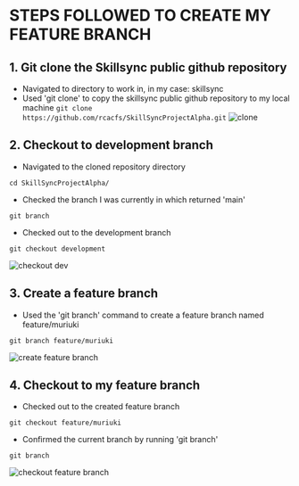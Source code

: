 # **STEPS FOLLOWED TO CREATE MY FEATURE BRANCH**
## 1. Git clone the Skillsync public github repository
- Navigated to directory to work in, in my case: skillsync
- Used 'git clone' to copy the skillsync public github repository to my local machine
```git clone https://github.com/rcacfs/SkillSyncProjectAlpha.git```
![clone](screenshots/screenshot1.png)

## 2. Checkout to development branch
- Navigated to the cloned repository directory
```
cd SkillSyncProjectAlpha/
```
- Checked the branch I was currently in which returned 'main'
```
git branch
```
- Checked out to the development branch
```
git checkout development
```
![checkout dev](screenshots/screenshot2.png)
## 3. Create a feature branch
- Used the 'git branch' command to create a feature branch named feature/muriuki
```
git branch feature/muriuki
```
![create feature branch](screenshots/screenshot3.png)
## 4. Checkout to my feature branch
- Checked out to the created feature branch
```
git checkout feature/muriuki
```
- Confirmed the current branch by running 'git branch'
```
git branch
```
![checkout feature branch](screenshots/screenshot4.png)


